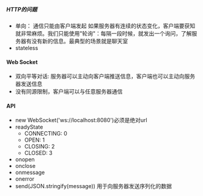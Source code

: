##### HTTP的问题
- 单向： 通信只能由客户端发起
如果服务器有连续的状态变化，客户端要获知就非常麻烦。我们只能使用"轮询"：每隔一段时候，就发出一个询问，了解服务器有没有新的信息。最典型的场景就是聊天室
- stateless

#### Web Socket
- 双向平等对话: 服务器可以主动向客户端推送信息，客户端也可以主动向服务器发送信息
- 没有同源限制，客户端可以与任意服务器通信

#### API
- new WebSocket('ws://localhost:8080')必须是绝对url
- readyState
  - CONNECTING: 0
  - OPEN: 1
  - CLOSING: 2
  - CLOSED: 3
- onopen
- onclose
- onmessage
- onerror
- send(JSON.stringify(message)) 用于向服务器发送序列化的数据